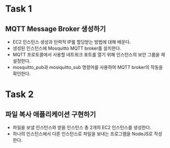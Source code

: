 # Task 1
## MQTT Message Broker 생성하기
- EC2 인스턴스 생성과 탄력적 IP를 할당받는 방법에 대해 배운다.
- 생성된 인스턴스에 Mosquitto MQTT broker를 설치한다.
- MQTT 프로토콜에서 사용할 네트워크 포트를 열기 위해 인스턴스의 보안 그룹을 재설정한다.
- mosquitto_pub과 mosiquitto_sub 명령어를 사용하여 MQTT broker의 작동을 확인한다.

# Task 2
## 파일 복사 애플리케이션 구현하기
- 파일을 보낼 인스턴스와 받을 인스턴스 총 2개의 EC2 인스턴스를 생성한다. 
- 하나의 인스턴스에서 다른 인스턴스로 파일을 보내는 프로그램을 NodeJS로 작성한다.
